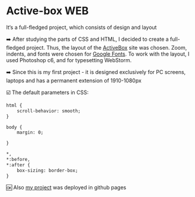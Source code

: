 # Active-box WEB 

It‘s a full-fledged project, which consists of design and layout

:arrow_right: After studying the parts of CSS and HTML, I decided to create a full-fledged project. Thus, the layout of the [ActiveBox](http://psd-html-css.ru/templates/activebox-besplatnyy-html-shablon) site was chosen. Zoom, indents, and fonts were chosen for [Google Fonts](https://fonts.google.com/). To work with the layout, I used Photoshop c6, and for typesetting WebStorm.

:arrow_right: Since this is my first project - it is designed exclusively for PC screens, laptops and has a permanent extension of 1910-1080px

:ballot_box_with_check: The default parameters in CSS: 

```html
html {
    scroll-behavior: smooth;
}

body {
    margin: 0;

}

*,
*:before,
*:after {
    box-sizing: border-box;
}
```
:ok: Also [my project](https://yevgeniybukurit.github.io/Active-box) was deployed in github pages
